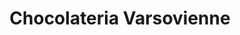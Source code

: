 ---
title: "Chocolateria Varsovienne"
url: /lo-barnechea/chocolateria-varsovienne/
shop: Bäckerei
---